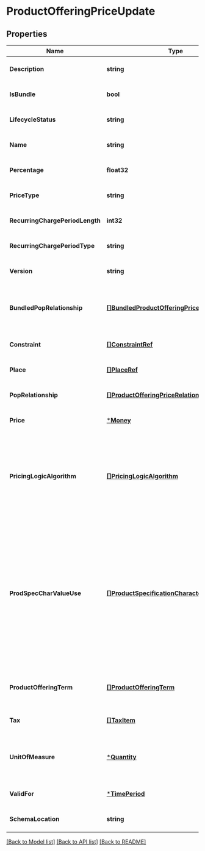 # ProductOfferingPriceUpdate

## Properties
Name | Type | Description | Notes
------------ | ------------- | ------------- | -------------
**Description** | **string** | Description of the productOfferingPrice | [optional] [default to null]
**IsBundle** | **bool** | A flag indicating if this ProductOfferingPrice is composite (bundle) or not | [optional] [default to null]
**LifecycleStatus** | **string** | the lifecycle status of this ProductOfferingPrice | [optional] [default to null]
**Name** | **string** | Name of the productOfferingPrice | [optional] [default to null]
**Percentage** | **float32** | Percentage to apply if this Product Offering Price is an Alteration (such as a Discount) | [optional] [default to null]
**PriceType** | **string** | A category that describes the price, such as recurring, discount, allowance, penalty, and so forth. | [optional] [default to null]
**RecurringChargePeriodLength** | **int32** | the period of the recurring charge:  1, 2, ... .It sets to zero if it is not applicable | [optional] [default to null]
**RecurringChargePeriodType** | **string** | The period to repeat the application of the price Could be month, week... | [optional] [default to null]
**Version** | **string** | ProductOfferingPrice version | [optional] [default to null]
**BundledPopRelationship** | [**[]BundledProductOfferingPriceRelationship**](BundledProductOfferingPriceRelationship.md) | this object represents a bundle relationship from a bundle product offering price (parent) to a simple product offering price (child). A simple product offering price may participate in more than one bundle relationship. | [optional] [default to null]
**Constraint** | [**[]ConstraintRef**](ConstraintRef.md) | The Constraint resource represents a policy/rule applied to ProductOfferingPrice. | [optional] [default to null]
**Place** | [**[]PlaceRef**](PlaceRef.md) | Place defines the places where the products are sold or delivered. | [optional] [default to null]
**PopRelationship** | [**[]ProductOfferingPriceRelationship**](ProductOfferingPriceRelationship.md) | Product Offering Prices related to this Product Offering Price, for example a price alteration such as allowance or discount | [optional] [default to null]
**Price** | [***Money**](Money.md) | The amount of money that characterizes the price. | [optional] [default to null]
**PricingLogicAlgorithm** | [**[]PricingLogicAlgorithm**](PricingLogicAlgorithm.md) | The PricingLogicAlgorithm entity represents an instantiation of an interface specification to external rating function (without a modeled behavior in SID). Some of the parameters of the interface definition may be already set (such as price per unit) and some may be gathered during the rating process from the event (such as call duration) or from ProductCharacteristicValues (such as assigned bandwidth). | [optional] [default to null]
**ProdSpecCharValueUse** | [**[]ProductSpecificationCharacteristicValueUse**](ProductSpecificationCharacteristicValueUse.md) | A use of the ProductSpecificationCharacteristicValue by a ProductOfferingPrice to which additional properties (attributes) apply or override the properties of similar properties contained in ProductSpecificationCharacteristicValue. It should be noted that characteristics which their value(s) addressed by this object must exist in corresponding product specification. The available characteristic values for a ProductSpecificationCharacteristic in a Product specification can be modified at the ProductOffering and ProcuctOfferingPrice level. The list of values in ProductSpecificationCharacteristicValueUse is a strict subset of the list of values as defined in the corresponding product specification characteristics. | [optional] [default to null]
**ProductOfferingTerm** | [**[]ProductOfferingTerm**](ProductOfferingTerm.md) | A list of conditions under which a ProductOfferingPrice is made available to Customers. For instance, a Product Offering Price can be offered with multiple commitment periods. | [optional] [default to null]
**Tax** | [**[]TaxItem**](TaxItem.md) | An amount of money levied on the price of a Product by a legislative body. | [optional] [default to null]
**UnitOfMeasure** | [***Quantity**](Quantity.md) | A number and unit representing how many (for instance 1 dozen) of an ProductOffering is available at the offered price. Its meaning depends on the priceType. It could be a price, a rate, or a discount. | [optional] [default to null]
**ValidFor** | [***TimePeriod**](TimePeriod.md) | The period for which the productOfferingPrice is valid | [optional] [default to null]
**SchemaLocation** | **string** | hyperlink reference to the schema describing this resource | [optional] [default to null]

[[Back to Model list]](../README.md#documentation-for-models) [[Back to API list]](../README.md#documentation-for-api-endpoints) [[Back to README]](../README.md)


